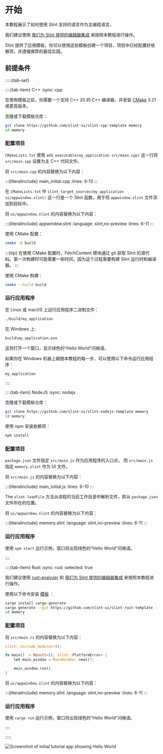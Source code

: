 <!-- Copyright © SixtyFPS GmbH <info@slint.dev> ; SPDX-License-Identifier: MIT -->

# 开始

本教程展示了如何使用 Slint 支持的语言作为主编程语言。

我们建议使用 [我们为 Slint 提供的编辑器集成](https://github.com/slint-ui/slint/tree/master/editors) 来按照本教程进行操作。

Slint 提供了应用模板，你可以使用这些模板创建一个项目，项目中已经配置好依赖项，并遵循推荐的最佳实践。

## 前提条件

:::::{tab-set}

::::{tab-item} C++
:sync: cpp

在使用模板之前，你需要一个支持 C++ 20 的 C++ 编译器，并安装 [CMake](https://cmake.org/download/) 3.21 或更高版本。

克隆或下载模板仓库：

```sh
git clone https://github.com/slint-ui/slint-cpp-template memory
cd memory
```

### 配置项目

`CMakeLists.txt` 使用 `add_executable(my_application src/main.cpp)` 这一行将 `src/main.cpp` 设置为主 C++ 代码文件。

将 `src/main.cpp` 的内容替换为以下内容：

:::{literalinclude} main_initial.cpp
:lines: 9-13
:::

在 `CMakeLists.txt` 中
`slint_target_sources(my_application ui/appwindow.slint)` 这一行是一个 Slint 函数，用于将 `appwindow.slint` 文件添加到目标中。

将 `ui/appwindow.slint` 的内容替换为以下内容：

:::{literalinclude} appwindow.slint
:language: slint,no-preview
:lines: 6-11
:::

使用 CMake 配置：

```sh
cmake -B build
```

:::{tip}
在使用 CMake 配置时，FetchContent 模块通过 git 获取 Slint 的源代码。第一次构建时可能需要一些时间，因为这个过程需要构建 Slint 运行时和编译器。
:::

使用 CMake 构建：

```sh
cmake --build build
```

### 运行应用程序

在 Linux 或 macOS 上运行应用程序二进制文件：

```sh
./build/my_application
```

在 Windows 上:

```sh
build\my_application.exe
```

这将打开一个窗口，显示绿色的“Hello World”问候语。

如果你在 Windows 机器上跟随本教程的每一步，可以使用以下命令运行应用程序：

```sh
my_application
```

::::

::::{tab-item} NodeJS
:sync: nodejs

克隆或下载模板仓库：

```sh
git clone https://github.com/slint-ui/slint-nodejs-template memory
cd memory
```

使用 npm 安装依赖项：

```sh
npm install
```

### 配置项目

`package.json` 文件指定 `src/main.js` 作为应用程序的入口点， 而 `src/main.js` 指定  `memory.slint` 作为 UI 文件。

将 `src/main.js` 的内容替换为以下内容：

:::{literalinclude} main_initial.js
:lines: 6-10
:::

The `slint.loadFile` 方法从进程的当前工作目录中解析文件，即从 `package.json` 文件所在的位置。

将 `ui/appwindow.slint` 的内容替换为以下内容：

:::{literalinclude} memory.slint
:language: slint,no-preview
:lines: 6-11
:::

### 运行应用程序

使用 `npm start` 运行示例，窗口将出现绿色的“Hello World”问候语。

::::

::::{tab-item} Rust
:sync: rust
:selected: true

我们建议使用 [rust-analyzer](https://rust-analyzer.github.io) 和 [我们为 Slint 提供的编辑器集成](https://github.com/slint-ui/slint/tree/master/editors) 来按照本教程进行操作。

使用以下命令安装 [模板](https://github.com/slint-ui/slint-rust-template) ：

```sh
cargo install cargo-generate
cargo generate --git https://github.com/slint-ui/slint-rust-template --name memory
cd memory
```

### 配置项目

将 `src/main.rs` 的内容替换为以下内容：

```rust
slint::include_modules!();

fn main() -> Result<(), slint::PlatformError> {
    let main_window = MainWindow::new()?;

    main_window.run()
}
```

将 `ui/appwindow.slint` 的内容替换为以下内容：

:::{literalinclude} memory.slint
:language: slint,no-preview
:lines: 6-11
:::

### 运行应用程序

使用 `cargo run` 运行示例，窗口将出现绿色的“Hello World”问候语。

::::

:::::

![Screenshot of initial tutorial app showing Hello World](https://slint.dev/blog/memory-game-tutorial/getting-started.png "Hello World")
